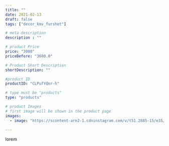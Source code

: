 ```yaml
---
title: ""
date: 2021-02-13
draft: false
tags: ["decor_kmv_furshet"]

# meta description
description : ""

# product Price
price: "3000"
priceBefore: "3600.0"

# Product Short Description
shortDescription: ""

#product ID
productID: "CLPufYQnr-h"

# type must be "products"
type: "products"

# product Images
# first image will be shown in the product page
images:
  - image: "https://scontent-arn2-1.cdninstagram.com/v/t51.2885-15/e35/p1080x1080/149157663_248690233497015_8212796549877596801_n.jpg?tp=1&_nc_ht=scontent-arn2-1.cdninstagram.com&_nc_cat=103&_nc_ohc=X7TB0oiasD0AX9bLTjP&oh=cbf0ec31137fb31b7e1a0580e657d1d3&oe=6072C964&ig_cache_key=MjUwODQyNzk4Mzk2MDU4ODE5Mw%3D%3D.2"

---
```

lorem
